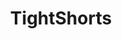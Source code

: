 ---
title: TightShorts
crosslinks:
- LilyIvy
- pawg
- MassiveTitsnAss
- tight_shorts
- LifeIsABeach
- CelestiaVega
- EmilyRatajkowski
- YovannaVentura
- tightsqueeze
- SophieMudd
- helgalovekaty
- CycleSeats
---